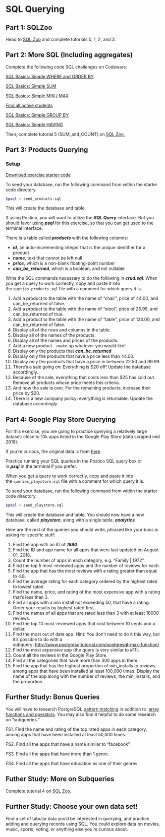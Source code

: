 # **SQL Querying**

## **Part 1: SQLZoo**

Head to [SQL Zoo](https://sqlzoo.net/) and complete tutorials 0, 1, 2, and 3.

## **Part 2: More SQL (Including aggregates)**

Complete the following code SQL challenges on Codewars:

[SQL Basics: Simple WHERE and ORDER BY](https://www.codewars.com/kata/sql-basics-simple-where-and-order-by/train/sql)

[SQL Basics: Simple SUM](https://www.codewars.com/kata/sql-basics-simple-sum)

[SQL Basics: Simple MIN / MAX](https://www.codewars.com/kata/sql-basics-simple-min-slash-max/train/sql)

[Find all active students](https://www.codewars.com/kata/1-find-all-active-students/train/sql)

[SQL Basics: Simple GROUP BY](https://www.codewars.com/kata/sql-basics-simple-group-by/train/sql)

[SQL Basics: Simple HAVING](https://www.codewars.com/kata/sql-basics-simple-having/train/sql)

Then, complete tutorial 5 (SUM_and_COUNT) on [SQL Zoo.](https://sqlzoo.net/)

## **Part 3: Products Querying**

### **Setup**

[Download exercise starter code](https://curric.springboard.com/software-engineering-career-track/default/exercises/sql-querying.zip)

To seed your database, run the following command from within the starter code directory.

```bash
$psql < seed_products.sql
```

This will create the database and table.

If using Postico, you will want to utilize the ***SQL Query*** interface. But you should favor using ***psql*** for this exercise, so that you can get used to the terminal interface.

There is a table called ***products*** with the following columns:

- ***id***, an auto-incrementing integer that is the unique identifier for a product
- ***name***, text that cannot be left null
- ***price,*** which is a non-blank floating-point number
- ***can_be_returned***, which is a boolean, and not nullable

Write the SQL commands necessary to do the following in ***crud.sql***. When you get a query to work correctly, copy and paste it into the `queries_products.sql` file with a comment for which query it is.

1. Add a product to the table with the name of “chair”, price of 44.00, and can_be_returned of false.
2. Add a product to the table with the name of “stool”, price of 25.99, and can_be_returned of true.
3. Add a product to the table with the name of “table”, price of 124.00, and can_be_returned of false.
4. Display all of the rows and columns in the table.
5. Display all of the names of the products.
6. Display all of the names and prices of the products.
7. Add a new product - make up whatever you would like!
8. Display only the products that ***can_be_returned***
9. Display only the products that have a price less than 44.00.
10. Display only the products that have a price in between 22.50 and 99.99.
11. There’s a sale going on: Everything is $20 off! Update the database accordingly.
12. Because of the sale, everything that costs less than $25 has sold out. Remove all products whose price meets this criteria.
13. And now the sale is over. For the remaining products, increase their price by $20.
14. There is a new company policy: everything is returnable. Update the database accordingly.

## **Part 4: Google Play Store Querying**

For this exercise, you are going to practice querying a relatively large dataset: close to 10k apps listed in the Google Play Store (data scraped mid 2018).

If you’re curious, the original data is from [here](https://www.kaggle.com/lava18/google-play-store-apps).

Practice running your SQL queries in the Postico SQL query box or in ***psql*** in the terminal if you prefer.

When you get a query to work correctly, copy and paste it into the `queries_playstore.sql` file with a comment for which query it is.

To seed your database, run the following command from within the starter code directory.

```bash
$psql < seed_playstore.sql
```

This will create the database and table. You should now have a new database, called ***playstore***, along with a single table, ***analytics***

Here are the rest of the queries you should write, phrased like your boss is asking for specific stuff:

1. Find the app with an ID of ***1880***
2. Find the ID and app name for all apps that were last updated on August 01, 2018.
3. Count the number of apps in each category, e.g. “Family | 1972”.
4. Find the top 5 most-reviewed apps and the number of reviews for each.
5. Find the app that has the most reviews with a rating greater than equal to 4.8.
6. Find the average rating for each category ordered by the highest rated to lowest rated.
7. Find the name, price, and rating of the most expensive app with a rating that’s less than 3.
8. Find all apps with a min install not exceeding 50, that have a rating. Order your results by highest rated first.
9. Find the names of all apps that are rated less than 3 with at least 10000 reviews.
10. Find the top 10 most-reviewed apps that cost between 10 cents and a dollar.
11. Find the most out of date app. Hint: You don’t need to do it this way, but it’s possible to do with a subquery: http://www.postgresqltutorial.com/postgresql-max-function/
12. Find the most expensive app (the query is very similar to #11).
13. Count all the reviews in the Google Play Store.
14. Find all the categories that have more than 300 apps in them.
15. Find the app that has the highest proportion of min_installs to reviews, among apps that have been installed at least 100,000 times. Display the name of the app along with the number of reviews, the min_installs, and the proportion.

## **Further Study: Bonus Queries**

You will have to research PostgreSQL [pattern matching](https://www.postgresql.org/docs/current/functions-matching.html) in addition to  [array functions and operators](https://www.postgresql.org/docs/current/functions-array.html). You may also find it helpful to do some research on “subqueries.”

FS1. Find the name and rating of the top rated apps in each category, among apps that have been installed at least 50,000 times.

FS2. Find all the apps that have a name similar to “facebook”.

FS3. Find all the apps that have more than 1 genre.

FS4. Find all the apps that have education as one of their genres.

## **Futher Study: More on Subqueries**

Complete tutorial 4 on [SQL Zoo.](https://sqlzoo.net/)

## **Further Study: Choose your own data set!**

Find a set of tabular data you’d be interested in querying, and practice adding and querying records using SQL. You could explore data on movies, music, sports, voting, or anything else you’re curious about.
